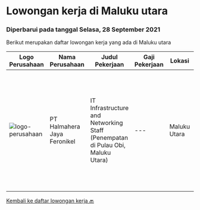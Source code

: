 
  # Lowongan kerja di Maluku utara

  ### Diperbarui pada tanggal Selasa, 28 September 2021

  Berikut merupakan daftar lowongan kerja yang ada di Maluku utara

  |Logo Perusahaan | Nama Perusahaan | Judul Pekerjaan | Gaji Pekerjaan | Lokasi | Deskripsi | Tanggal diunggah | Pranala |
  | -------------- | --------------- | --------------- | --------- | --------- | -------------- | ------- | ----------- |
  |![logo-perusahaan](https://image-service-cdn.seek.com.au/5582002035ae62ec1974f28a6c0ebc18f930b553/ee4dce1061f3f616224767ad58cb2fc751b8d2dc)|PT Halmahera Jaya Feronikel|IT Infrastructure and Networking Staff (Penempatan di Pulau Obi, Maluku Utara)|---|Maluku Utara|Job Description : Provide technical support to the development of the infrastructure systems and services Define, order, and monitor installation and...|Jumat, 10 September 2021|https://www.jobstreet.co.id/id/job/it-infrastructure-and-networking-staff-penempatan-di-pulau-obi-maluku-utara-3614542?token=0~11d031d9-65e4-4bdb-87e3-d15480d6e8f4&sectionRank=1&jobId=jobstreet-id-job-3614542|


  [Kembali ke daftar lowongan kerja 🔙](../README.md#daftar-lowongan-kerja)
  